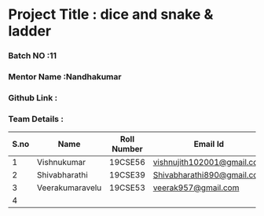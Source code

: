 # Project Title : dice and snake & ladder
### Batch NO :11
### Mentor Name :Nandhakumar
### Github Link : 
### Team Details :
| S.no  | Name  | Roll Number  | Email Id  |
|-------|-------|--------------|-----------|
| 1  |Vishnukumar   |19CSE56   |vishnujith102001@gmail.com   |
|  2 |Shivabharathi   |19CSE39   |Shivabharathi890@gmail.com   |
| 3  |Veerakumaravelu   |19CSE53   |veerak957@gmail.com   |
| 4  |   |   |   |
